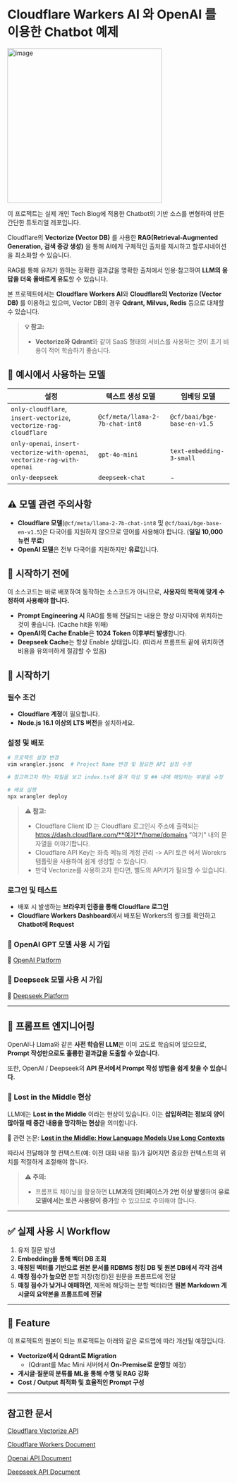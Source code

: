 # Cloudflare Warkers AI 와 OpenAI 를 이용한 Chatbot 예제

<img src="https://skrksbry.synology.me/web_images/ccha.png" alt="image" style="width:350px;"/>

이 프로젝트는 실제 개인 Tech Blog에 적용한 Chatbot의 기반 소스를 변형하여 만든 간단한 튜토리얼 레포입니다.

Cloudflare의 **Vectorize (Vector DB)** 를 사용한 **RAG(Retrieval-Augmented Generation, 검색 증강 생성)** 을 통해 AI에게 구체적인 출처를 제시하고 할루시네이션을 최소화할 수 있습니다.

RAG를 통해 유저가 원하는 정확한 결과값을 명확한 출처에서 인용·참고하여 **LLM의 응답을 더욱 올바르게 유도**할 수 있습니다.

본 프로젝트에서는 **Cloudflare Workers AI**와 **Cloudflare의 Vectorize (Vector DB)** 를 이용하고 있으며, Vector DB의 경우 **Qdrant, Milvus, Redis** 등으로 대체할 수 있습니다.

> **💡 참고:**
> - **Vectorize와 Qdrant**와 같이 SaaS 형태의 서비스를 사용하는 것이 초기 비용이 적어 학습하기 좋습니다.

## 📌 예시에서 사용하는 모델

| 설정 | 텍스트 생성 모델 | 임베딩 모델 |
|---|---|---|
| `only-cloudflare`, `insert-vectorize`, `vectorize-rag-cloudflare` | `@cf/meta/llama-2-7b-chat-int8` | `@cf/baai/bge-base-en-v1.5` |
| `only-openai`, `insert-vectorize-with-openai`, `vectorize-rag-with-openai` | `gpt-4o-mini` | `text-embedding-3-small` |
| `only-deepseek` | `deepseek-chat` | - |

## ⚠️ 모델 관련 주의사항

- **Cloudflare 모델**(`@cf/meta/llama-2-7b-chat-int8` 및 `@cf/baai/bge-base-en-v1.5`)은 다국어를 지원하지 않으므로 영어를 사용해야 합니다. (**일일 10,000 뉴런 무료**)
- **OpenAI 모델**은 전부 다국어를 지원하지만 **유료**입니다.

## 🚀 시작하기 전에
이 소스코드는 바로 배포하여 동작하는 소스코드가 아니므로, **사용자의 목적에 맞게 수정하여 사용해야 합니다.**

- **Prompt Engineering 시** RAG를 통해 전달되는 내용은 항상 마지막에 위치하는 것이 좋습니다. (Cache hit을 위해)
- **OpenAI의 Cache Enable**은 **1024 Token 이후부터 발생**합니다.
- **Deepseek Cache**는 항상 Enable 상태입니다. (따라서 프롬프트 끝에 위치하면 비용을 유의미하게 절감할 수 있음)

## 🔧 시작하기

### 필수 조건
- **Cloudflare 계정**이 필요합니다.
- **Node.js 16.1 이상의 LTS 버전**을 설치하세요.

### 설정 및 배포
```bash
# 프로젝트 설정 변경
vim wrangler.jsonc  # Project Name 변경 및 필요한 API 설정 수정

# 참고하고자 하는 파일을 보고 index.ts에 옮겨 작성 및 ## 내에 해당하는 부분을 수정

# 배포 실행
npx wrangler deploy
```

> **⚠️ 참고:**
> - Cloudflare Client ID 는 Cloudflare 로그인시 주소에 출력되는 https://dash.cloudflare.com/**여기**/home/domains "여기" 내의 문자열을 이야기합니다.
> - Cloudflare API Key는 좌측 메뉴의 계정 관리 -> API 토큰 에서 Worekrs 템플릿을 사용하여 쉽게 생성할 수 있습니다.
> - 만약 Vectorize를 사용하고자 한다면, 별도의 API키가 필요할 수 있습니다.

 
### 로그인 및 테스트
- 배포 시 발생하는 **브라우저 인증을 통해 Cloudflare 로그인**
- **Cloudflare Workers Dashboard**에서 배포된 Workers의 링크를 확인하고 **Chatbot에 Request**

### 📌 OpenAI GPT 모델 사용 시 가입
📄 [OpenAI Platform](https://platform.openai.com/)

### 📌 Deepseek 모델 사용 시 가입
📄 [Deepseek Platform](https://deepseek.com/)

---

## 🎯 프롬프트 엔지니어링

OpenAI나 Llama와 같은 **사전 학습된 LLM**은 이미 고도로 학습되어 있으므로, **Prompt 작성만으로도 훌륭한 결과값을 도출할 수 있습니다.**

또한, OpenAI / Deepseek의 **API 문서에서 Prompt 작성 방법을 쉽게 찾을 수 있습니다.**

### 🛑 Lost in the Middle 현상
LLM에는 **Lost in the Middle** 이라는 현상이 있습니다.
이는 **삽입하려는 정보의 양이 많아질 때 중간 내용을 망각하는 현상**을 의미합니다.

📄 관련 논문: **[Lost in the Middle: How Language Models Use Long Contexts](https://arxiv.org/abs/2307.03172)**

따라서 전달해야 할 컨텍스트(예: 이전 대화 내용 등)가 길어지면 중요한 컨텍스트의 위치를 적절하게 조절해야 합니다.

> **⚠️ 주의:**
> - 프롬프트 체이닝을 활용하면 **LLM과의 인터페이스가 2번 이상 발생**하여 **유료 모델에서는 토큰 사용량이 증가**할 수 있으므로 주의해야 합니다.

---

## ✅ 실제 사용 시 Workflow

1. 유저 질문 발생
2. **Embedding을 통해 벡터 DB 조회**
3. **매칭된 벡터를 기반으로 원본 문서를 RDBMS 청킹 DB 및 원본 DB에서 각각 검색**
4. **매칭 점수가 높으면** 분할 저장(청킹)된 원문을 프롬프트에 전달
5. **매칭 점수가 낮거나 애매하면**, 제목에 해당하는 분할 벡터라면 **원본 Markdown 게시글의 요약본을 프롬프트에 전달**

---

## 🔮 Feature

이 프로젝트의 원본이 되는 프로젝트는 아래와 같은 로드맵에 따라 개선될 예정입니다.

- **Vectorize에서 Qdrant로 Migration**  
  - (Qdrant를 Mac Mini 서버에서 **On-Premise로 운영**할 예정)
- **게시글·질문의 분류를 ML을 통해 수행 및 RAG 강화**
- **Cost / Output 최적화 및 효율적인 Prompt 구성**

---

## 참고한 문서

[Cloudflare Vectorize API](https://developers.cloudflare.com/api/node/resources/vectorize/)

[Cloudflare Workers Document](https://developers.cloudflare.com/workers/)

[Openai API Document](https://platform.openai.com/docs/api-reference/)

[Deepseek API Document](https://api-docs.deepseek.com/)
